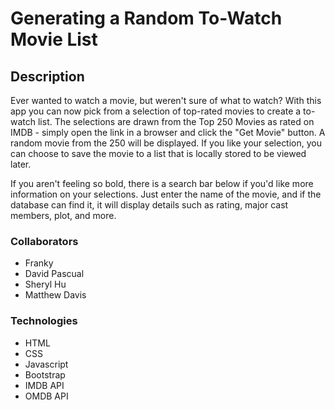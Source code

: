# Generating a Random To-Watch Movie List 

## Description
Ever wanted to watch a movie, but weren't sure of what to watch? With this app you can now pick from a selection of top-rated movies to create a to-watch list. The selections are drawn from the Top 250 Movies as rated on IMDB - simply open the link in a browser and click the "Get Movie" button. A random movie from the 250 will be displayed. If you like your selection, you can choose to save the movie to a list that is locally stored to be viewed later. 

If you aren't feeling so bold, there is a search bar below if you'd like more information on your selections. Just enter the name of the movie, and if the database can find it, it will display details such as rating, major cast members, plot, and more. 

### Collaborators
- Franky
- David Pascual
- Sheryl Hu
- Matthew Davis 

### Technologies 
- HTML
- CSS
- Javascript
- Bootstrap
- IMDB API
- OMDB API